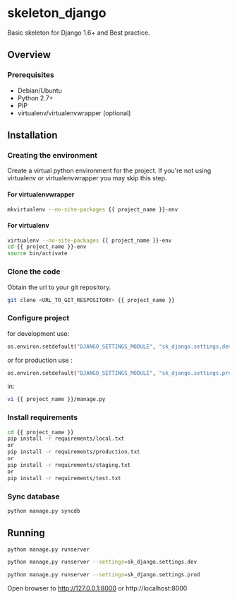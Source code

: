 # skeleton_django #

Basic skeleton for Django 1.6+ and Best practice.


## Overview ##

### Prerequisites ###

* Debian/Ubuntu
* Python 2.7+
* PIP
* virtualenv/virtualenvwrapper (optional)


## Installation ##

### Creating the environment ###
Create a virtual python environment for the project.
If you're not using virtualenv or virtualenvwrapper you may skip this step.

#### For virtualenvwrapper ####
```bash
mkvirtualenv --no-site-packages {{ project_name }}-env
```

#### For virtualenv ####
```bash
virtualenv --no-site-packages {{ project_name }}-env
cd {{ project_name }}-env
source bin/activate
```

### Clone the code ###
Obtain the url to your git repository.

```bash
git clone <URL_TO_GIT_RESPOSITORY> {{ project_name }}
```

### Configure project ###

for development use:
```bash
os.environ.setdefault("DJANGO_SETTINGS_MODULE", "sk_django.settings.dev")
```

or for production use : 

```bash
os.environ.setdefault("DJANGO_SETTINGS_MODULE", "sk_django.settings.prod")
```

in: 
```bash
vi {{ project_name }}/manage.py

```

### Install requirements ###

```bash
cd {{ project_name }}
pip install -r requirements/local.txt
or
pip install -r requirements/production.txt
or
pip install -r requirements/staging.txt
or
pip install -r requirements/test.txt
```
    

### Sync database ###

```bash
python manage.py syncdb
```
    
    
## Running ##
    
```bash
python manage.py runserver

python manage.py runserver --settings=sk_django.settings.dev

python manage.py runserver --settings=sk_django.settings.prod
```
    

Open browser to http://127.0.0.1:8000 or http://localhost:8000
